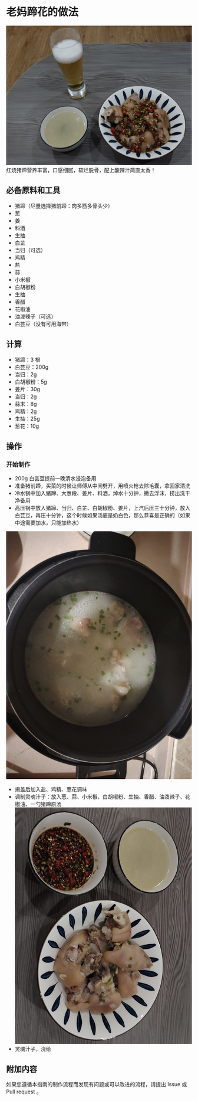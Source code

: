 # 老妈蹄花的做法

![](./result3.jpg)
红烧猪蹄营养丰富，口感细腻，软烂脱骨，配上酸辣汁简直太香！

## 必备原料和工具

- 猪蹄（尽量选择猪前蹄：肉多筋多骨头少）
- 葱
- 姜
- 料酒
- 生抽
- 白芷
- 当归（可选）
- 鸡精
- 盐
- 蒜
- 小米椒
- 白胡椒粉
- 生抽
- 香醋
- 花椒油
- 油泼辣子（可选）
- 白芸豆（没有可用海带）

## 计算

- 猪蹄：3 根
- 白芸豆：200g
- 当归：2g
- 白胡椒粉：5g
- 姜片：30g
- 当归：2g
- 蒜末：8g
- 鸡精：2g
- 生抽：25g
- 葱花：10g

## 操作

### 开始制作

- 200g 白芸豆提前一晚清水浸泡备用
- 准备猪前蹄，买菜的时候让师傅从中间劈开，用喷火枪去除毛囊，拿回家清洗
- 冷水锅中加入猪蹄、大葱段、姜片、料酒，焯水十分钟，撇去浮沫，捞出洗干净备用
- 高压锅中放入猪蹄、当归、白芷、白胡椒粉、姜片，上汽后压三十分钟，放入白芸豆，再压十分钟，这个时候如果汤底是奶白色，那么恭喜是正确的（如果中途需要加水，只能加热水）

![](./result1.jpg)

- 揭盖后加入盐、鸡精、葱花调味
- 调制灵魂汁子：放入葱、蒜、小米椒，白胡椒粉、生抽、香醋、油泼辣子、花椒油、一勺猪蹄原汤
  ![](./result2.jpg)
- 灵魂汁子，浇给

## 附加内容

如果您遵循本指南的制作流程而发现有问题或可以改进的流程，请提出 Issue 或 Pull request 。
